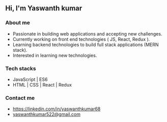 ## Hi, I'm Yaswanth kumar

### About me

* Passionate in building web applications and accepting new challenges.
* Currently working on front end technologies ( JS, React, Redux ).
* Learning backend technologies to build full stack applications (MERN stack).
* Interested in learning new technologies.

### Tech stacks

* JavaScript | ES6
* HTML | CSS | React | Redux

### Contact me

* https://linkedin.com/in/yaswanthkumar68
* yaswanthkumar522@gmail.com
